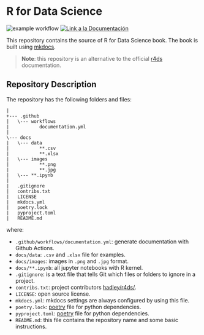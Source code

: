 # R for Data Science

![example workflow](https://github.com/fralfaro/r4ds-book/actions/workflows/documentation.yml/badge.svg)
<a href="https://fralfaro.github.io/r4ds-book/"><img alt="Link a la Documentación" src="https://img.shields.io/badge/docs-link-brightgreen"></a>

This repository contains the source of R for Data Science book. The book is built using [mkdocs](https://www.mkdocs.org/).

> **Note**: this repository is an alternative to the official [r4ds](https://github.com/hadley/r4ds) documentation.

## Repository Description

The repository has the following folders and files:

```
|
+--- .github
|   \--- workflows
|           documentation.yml
|
\--- docs
|   \--- data
|           **.csv
|           **.xlsx
|   \--- images
|           **.png
|           **.jpg
|   \--- **.ipynb
|           
|   .gitignore
|   contribs.txt
|   LICENSE
|   mkdocs.yml
|   poetry.lock
|   pyproject.toml
|   README.md
```

where:

* `.github/workflows/documentation.yml`: generate documentation with Github Actions.
* `docs/data`: `.csv` and `.xlsx` file for examples.
* `docs/images`: images in `.png` and `.jpg` format.
* `docs/**.ipynb`: all jupyter notebooks  with R kernel.
* `.gitignore`: is a text file that tells Git which files or folders to ignore in a project.
* `contribs.txt`: project contributors [hadley/r4ds/](https://github.com/hadley/r4ds/).
* `LICENSE`: open source license.
* `mkdocs.yml`: mkdocs settings are always configured by using this file.
* `poetry.lock`: [poetry](https://python-poetry.org/) file for python dependencies.
* `pyproject.toml`: [poetry](https://python-poetry.org/) file for python dependencies.
* `README.md`: this file contains the repository name and some basic instructions.

